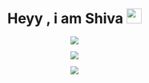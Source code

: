 <div id="header" align="center">
    <div id="badges">
    </a>
  </div>
<h1>
    Heyy , i am Shiva
    <img src="https://media.giphy.com/media/hvRJCLFzcasrR4ia7z/giphy.gif" width="30px"/>
  </h1>

  
[![](https://visitcount.itsvg.in/api?id=shivaa003&icon=0&color=1)](https://visitcount.itsvg.in)



![](https://github-readme-streak-stats.herokuapp.com/?user=shivaa003&theme=dark&hide_border=true)<br/>




![](https://github-readme-stats.vercel.app/api/top-langs/?username=shivaa003&theme=dark&hide_border=true&include_all_commits=true&count_private=false&layout=compact)
